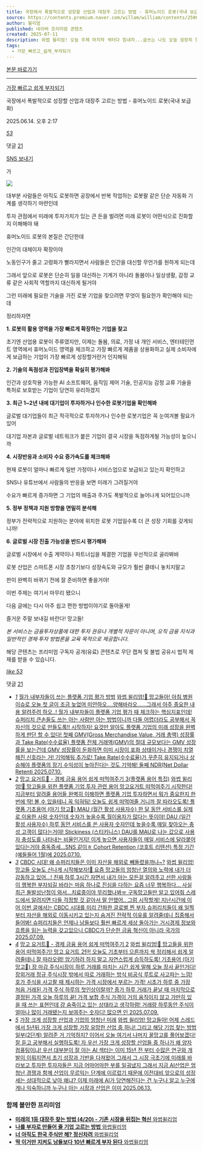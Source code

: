 ```yaml
---
title: 국장에서 폭발적으로 성장할 산업과 대장주 고르는 방법 - 휴머노이드 로봇(국내 보급화)
source: https://contents.premium.naver.com/willam/william/contents/250614141730870ps
author: 윌리엄
published: 네이버 프리미엄 콘텐츠
created: 2025-07-11
description: 와썹 윌리엄! 오늘 주제 마지막 섹터다 힘내자...글쓰는 나도 오늘 굉장히 힘드네! 망고들 화이팅! 휴머노이드 로봇 산업에 대한 미래를 그려보자면
tags:
  - 가장_빠르고_쉽게_부자되기
---
```

[본문 바로가기](https://contents.premium.naver.com/willam/william/contents/#ct)

---

[가장 빠르고 쉽게 부자되기](https://contents.premium.naver.com/willam/william/contents?categoryId=19762938f5a000pag)

국장에서 폭발적으로 성장할 산업과 대장주 고르는 방법 - 휴머노이드 로봇(국내 보급화)

2025.06.14. 오후 2:17

[*53*](https://contents.premium.naver.com/willam/william/contents/#)

댓글 [21](https://contents.premium.naver.com/willam/william/comment/250614141730870ps)

[SNS 보내기](https://contents.premium.naver.com/willam/william/contents/#)

가

![](https://scs-phinf.pstatic.net/MjAyNTA2MTRfMTcw/MDAxNzQ5ODc3NDU4NDU5.78zVSMZcKqEF-O0A6YXyXH6mn_MT77vB_zw0iIXpOsIg.ObyiEEyUyykMO1tVLqEMTvxnfuL3f-rp9lZ9DuE4W8wg.PNG/KakaoTalk_20250612_145708698.png?type=w800)

대부분 사람들은 아직도 로봇하면 공장에서 반복 작업하는 로봇팔 같은 단순 자동화 기계를 생각하기 마련인데

투자 관점에서 미래에 투자가치가 있는 큰 돈을 벌려면 미래 로봇이 어떤식으로 진화할지 이해해야 돼

휴머노이드 로봇의 본질은 간단한데

인간의 대체이자 확장이야

노동인구가 줄고 고령화가 빨라지면서 사람들은 인간을 대신할 무언가를 원하게 되는데

그래서 앞으로 로봇은 단순히 일을 대신하는 기계가 아니라 돌봄이나 일상생활, 감정 교류 같은 사회적 역할까지 대신하게 될거야

그런 미래에 필요한 기술을 가진 로봇 기업을 찾으려면 무엇이 필요한가 확인해야 되는데

정리하자면

**1\. 로봇의 활용 영역을 가장 빠르게 확장하는 기업을 찾고**

초기엔 산업용 로봇이 주류였지만, 이제는 돌봄, 의료, 가정 내 개인 서비스, 엔터테인먼트 영역에서 휴머노이드 영역을 체크하고 가장 빠르게 제품을 상용화하고 실제 소비자에게 보급하는 기업이 가장 빠르게 성장할거란거 인지해둬

**2\. 기술의 독점성과 진입장벽을 확실히 평가해봐**

인간과 상호작용 가능한 AI 소프트웨어, 움직임 제어 기술, 인공지능 감정 교류 기술을 특허로 보호받는 기업이 당연히 유리하겠지

**3\. 최근 1~2년 내에 대기업이 투자하거나 인수한 로봇기업을 확인해봐**

글로벌 대기업들이 최근 적극적으로 투자하거나 인수한 로봇기업은 꼭 눈여겨볼 필요가 있어

대기업 자본과 글로벌 네트워크가 붙은 기업이 결국 시장을 독점하게될 가능성이 높으니까

**4\. 시장반응과 소비자 수요 증가속도를 체크해봐**

현재 로봇이 얼마나 빠르게 일반 가정이나 서비스업으로 보급되고 있는지 확인하고

SNS나 유튜브에서 사람들의 반응을 보면 미래가 그려질거야

수요가 빠르게 증가하면 그 기업의 매출과 주가도 폭발적으로 늘어나게 되어있으니까

**5\. 정부 정책과 지원 방향을 면밀히 분석해**

정부가 전략적으로 지원하는 분야에 위치한 로봇 기업일수록 더 큰 성장 기회를 갖게되니까!

**6\. 글로벌 시장 진출 가능성을 반드시 평가해봐**

글로벌 시장에서 수출 계약이나 파트너십을 체결한 기업을 우선적으로 골라봐바

로봇 산업은 스마트폰 시장 초창기보다 성장속도와 규모가 훨씬 클테니 놓치지말고

판이 완벽히 바뀌기 전에 잘 준비하면 좋을거야!

이번 주제는 여기서 마무리 됐으니

다음 글에는 다시 아주 쉽고 편한 방법이야기로 돌아올게!

즐거운 주말 보내길 바란다! 망고들!

*본 서비스는 금융투자상품에 대한 투자 권유나 개별적 자문이 아니며, 오직 금융 지식과 일반적인 경제·투자 방법론을 교육 목적으로 제공합니다.*

해당 콘텐츠는 프리미엄 구독자 공개(유료) 콘텐츠로 무단 캡쳐 및 불법 공유시 법적 제재를 받을 수 있습니다.

[*like* *53*](https://contents.premium.naver.com/willam/william/contents/#)

댓글 [21](https://contents.premium.naver.com/willam/william/comment/250614141730870ps)

- [*1*](https://contents.premium.naver.com/willam/william/contents/250710112941929tj)
	[월가 내부자들이 쓰는 플랫폼 기업 평가 방법](https://contents.premium.naver.com/willam/william/contents/250710112941929tj)
	[
	와썹 윌리엄!🥭 망고들아! 아침 병원 이슈로 오늘 첫 글이 조금 늦었어 미안하오....양해바라오......그래서 아주 중요한 내용 알려주려 하오..! 월가 내부자들이 플랫폼 기업 평가 때 체크하는 핵심지표인데! 슈퍼리치 큰손들도 쓰는 아는 사람만 아는 방법이니까 다들 어렵더라도 공부해서 꼭 자신의 것으로 만들도록!! 시작하자! 요것만 알아도 플랫폼 기업의 미래 성장을 완벽하게 판단 할 수 있다! 첫째 GMV(Gross Merchandise Value, 거래 총액) 성장률과 Take Rate(수수료율) 플랫폼 전체 거래액(GMV)의 절대 규모보다는 GMV 성장률을 보는건데 GMV 성장률이 둔화하면 이미 시장이 포화 상태이거나 경쟁이 치열해진 신호라는 거! 기억해둬 추가로! Take Rate(수수료율)가 꾸준히 유지되거나 상승해야 플랫폼의 장기 수익성이 높아진다는 것도 기억해! 둘째 NDR(Net Dollar Retenti
	2025.07.10.](https://contents.premium.naver.com/willam/william/contents/250710112941929tj)
- [*2*](https://contents.premium.naver.com/willam/william/contents/250710120751099bm)
	[망고 요거트🥭 - 경제 금융 용어 쉽게 떠먹여주기 3(플랫폼 용어 특집)](https://contents.premium.naver.com/willam/william/contents/250710120751099bm)
	[
	와썹 윌리엄!🥭 망고들을 위한 플랫폼 기업 투자 관련 용어 망고요거트 떠먹여주기 시작한다! 지금부터 알려줄 용어들 완벽히 이해하면 플랫폼 기업 투자하면서 뭐가 중요한지 한 번에 딱! 볼 수 있을테니 꼭 익혀둬! 오늘도 쉽게 떠먹여줄 거니까 잘 따라오도록! 플랫폼 기초용어 (아기 망고🥭) MAU (월간 활성 사용자수) 한 달 동안 서비스를 실제로 이용한 사람 숫자인데 숫자가 높을수록 월이용자가 많다는 뜻이야! DAU (일간 활성 사용자수) 하루 동안 서비스를 쓴 사용자 숫자인데 높을수록 매일 찾아오는 충성 고객이 많다는거야! Stickiness (스티키니스) DAU를 MAU로 나눈 값으로 사용자 충성도를 나타내는 비율인거지! 이게 높으면 사용자들이 매일 서비스에 달라붙어 있다는거야 중독증세...SNS 같이ㅎ Cohort Retention (코호트 리텐션) 특정 기간(예들들어 1월)에
	2025.07.10.](https://contents.premium.naver.com/willam/william/contents/250710120751099bm)
- [*3*](https://contents.premium.naver.com/willam/william/contents/250709113157091hz)
	[CBDC 시대! 왜 슈퍼리치들은 이미 자산을 해외로 빼돌렸을까나~?](https://contents.premium.naver.com/willam/william/contents/250709113157091hz)
	[와썹 윌리엄! 망고들 오늘도 신나게 시작해보자!🥭 요즘 망고들의 엄청난 열의와 노력에 내가 더 감동하고 있어...! 진짜 하루 3시간 자면서 내가 아는 모든걸 알려주고 선한 사람들이 행복한 부자되길 바라는 마음 하나로 진심을 다하는 요즘 너무 행복하다... 사실 최근 돌발성난청이 와서...치료중이야 무리했나봐ㅠ 구독망고들만 알고 있어줘 스레드에서 알려지면 다들 걱정할 것 같아서 말 안했어.. 그럼 시작할게! 지난시간에 이어 이번 글에서는 CBDC 시대를 미리 간파한 글로벌 찐 부자 슈퍼리치들이 왜 일찍부터 자산을 해외로 이동시키고 있는지 숨겨진 전략적 이유를 알려줄테니 집중해서 들어봐! 슈퍼리치들은 언제나 남들보다 훨씬 빠르게 세상 돌아가는 거시경제 정보와 흐름을 읽는 능력을 갖고있으니 CBDC가 단순한 금융 혁신이 아니라 국가의](https://contents.premium.naver.com/willam/william/contents/250709113157091hz)
	[2025.07.09.](https://contents.premium.naver.com/willam/william/contents/250709113157091hz)
- [*4*](https://contents.premium.naver.com/willam/william/contents/250709170113498la)
	[망고 요거트🥭 - 경제 금융 용어 쉽게 떠먹여주기 2](https://contents.premium.naver.com/willam/william/contents/250709170113498la)
	[
	와썹 윌리엄!🥭 망고들을 위한 용어 떠먹여주기! 망고 요거트 2탄! 오늘도 기초부터 으른까지 싹 정리해서 쉽게 알려줄테니 잘 따라오렴! 암기하려 하지 말고 자연스럽게 습득하도록! 기초용어 (아기 망고🥭) 장 마감 주식시장이 하루 거래를 마치는 시간 쉽게 말해 오늘 장사 끝인거다! 장외거래 정규 주식시장 밖에서 따로 거래하는 방식 비공식 루트로 사고파는 느낌! 호가 주식을 사고팔 때 제시하는 가격 시장에서 부르는 가격! 시초가 하루 중 가장 처음 거래된 가격 주식 하루의 첫인상이랄까? 종가 하루 거래가 끝날 때 마지막으로 결정된 가격 오늘 하루의 끝! 가격 보합 주식 가격이 거의 움직이지 않고 가만히 있을 때 쓰는 표현인데 걍 숨죽이고 있는 상태라고 생각하렴! 거래량 하루동안 주식이 얼마나 많이 거래됐는지 보여주는 숫자디! 많으면 인
	2025.07.09.](https://contents.premium.naver.com/willam/william/contents/250709170113498la)
- [*5*](https://contents.premium.naver.com/willam/william/contents/250613102449306ys)
	[가장 크게 성장할 산업과 기업의 엄청난 미래](https://contents.premium.naver.com/willam/william/contents/250613102449306ys)
	[
	와썹 윌리엄! 망고들아! 어제 스레드에서 5년뒤 가장 크게 성장할 가장 유망한 산업 중 하나! 그리고 해당 기업 찾는 방법 일부(2단계) 알려준 거 기억하지? 이어서 오늘 여기서 나머지 꿀망고를 풀어보겠다! 잘 듣고 공부해서 실행하도록! 자 우선 가장 크게 성장할 산업들 중 하나가 왜 양자컴퓨팅이냐! 우선 대부분이 잘 아는 AI 섹터는 이미 15년 전 부터 수많은 연구와 개발이 이뤄지면서 초기 성장과 기반을 다져왔어 그래서 그 시장 극초기에 미래를 바라보고 투자한 투자자들은 지금 어마어마한 부를 일궈냈지 그래서 지금 AI산업은 엄청난 경쟁과 함께 산업이 무르익는 단계에 이르렀기 때문에 이전대비 앞으로의 성장세는 상대적으로 낮아 왜냐? 이제 미래에 AI가 당연해진다는 건 누구나 알고 누구에게나 익숙하니까 누구나 아는 시장과 산업은 이미
	2025.06.13.](https://contents.premium.naver.com/willam/william/contents/250613102449306ys)

### 함께 볼만한 프리미엄

- [
	**미래의 1등 대장주 찾는 방법 (4/20) - 기존 시장을 뒤집는 혁신**
	와썹윌리엄
	](https://contents.premium.naver.com/willam/william/contents/250707110249184xy?from=news_arp_in_cp)
- [
	**나를 부자로 만들어 줄 기업 고르는 방법**
	와썹윌리엄
	](https://contents.premium.naver.com/willam/william/contents/250612160005907dg?from=news_arp_article)
- [
	**너 아직도 한국 주식만 해? 정신차려**
	와썹윌리엄
	](https://contents.premium.naver.com/willam/william/contents/250612154911717hk?from=news_arp_article)
- [
	**딱 이거만 지켜도 남들보다 10년 빠르게 부자 된다**
	와썹윌리엄
	](https://contents.premium.naver.com/willam/william/contents/250612145646350aw?from=news_arp_article)